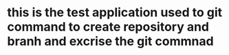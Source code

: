 # this is the test application  used to git command to create repository and branh and excrise the git commnad 
   
